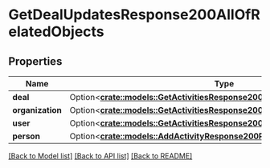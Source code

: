 # GetDealUpdatesResponse200AllOfRelatedObjects

## Properties

Name | Type | Description | Notes
------------ | ------------- | ------------- | -------------
**deal** | Option<[**crate::models::GetActivitiesResponse200RelatedObjectsDeal**](getActivitiesResponse200_related_objects_deal.md)> |  | [optional]
**organization** | Option<[**crate::models::GetActivitiesResponse200RelatedObjectsOrganization**](getActivitiesResponse200_related_objects_organization.md)> |  | [optional]
**user** | Option<[**crate::models::GetActivitiesResponse200RelatedObjectsUser**](getActivitiesResponse200_related_objects_user.md)> |  | [optional]
**person** | Option<[**crate::models::AddActivityResponse200RelatedObjectsPerson**](addActivityResponse200_related_objects_person.md)> |  | [optional]

[[Back to Model list]](../README.md#documentation-for-models) [[Back to API list]](../README.md#documentation-for-api-endpoints) [[Back to README]](../README.md)


